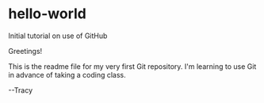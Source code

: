 # hello-world
Initial tutorial on use of GitHub

Greetings!

This is the readme file for my very first Git repository. I'm learning to use Git in advance of taking a coding class.

--Tracy
